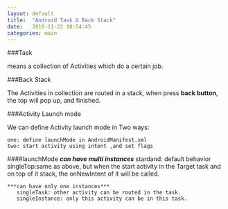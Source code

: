 ```yaml
---
layout: default
title:  "Android Task & Back Stack"
date:   2016-11-22 10:54:45
categories: main
---
```


###Task

means a collection of Activities which do a certain job.

###Back Stack

The Activities in collection are routed in a stack, when press **back button**, the top will pop up, and finished.


###Activity Launch mode

We can define Activity launch mode in Two ways:

    one: define launchMode in AndroidManifest.xml
    two: start activity using intent ,and set flags


####launchMode
    ***can have multi instances***
        stardand: default behavior
        singleTop:same as above, but when the start activity in the Target task and on top of it stack, the onNewIntent of it will be called.

    ***can have only one instances***
       singleTask: other activity can be routed in the task.
       singleInstance: only this activity can be in this task.
